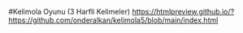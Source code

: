 #Kelimola Oyunu (3 Harfli Kelimeler) 
https://htmlpreview.github.io/?https://github.com/onderalkan/kelimola5/blob/main/index.html
